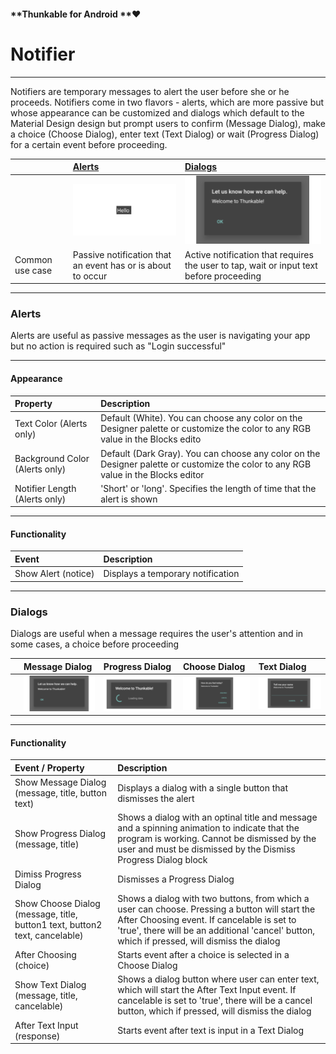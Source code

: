 #### **Thunkable for Android **❤

# Notifier

---

Notifiers are temporary messages to alert the user before she or he proceeds.  Notifiers come in two flavors - alerts, which are more passive but whose appearance can be customized and dialogs which default to the Material Design design but prompt users to confirm \(Message Dialog\), make a choice \(Choose Dialog\), enter text \(Text Dialog\) or wait \(Progress Dialog\) for a certain event before proceeding.

|  | [Alerts](#alerts) | [Dialogs](#dialogs) |
| :--- | :--- | :--- |
|  | ![](/assets/notifier-alert.png) | ![](/assets/notifier.png) |
| Common use case | Passive notification that an event has or is about to occur | Active notification that requires the user to tap, wait or input text before proceeding |

---

### Alerts

Alerts are useful as passive messages as the user is navigating your app but no action is required such as "Login successful"

---

#### **Appearance**

| Property | Description |
| :--- | :--- |
| Text Color \(Alerts only\) | Default \(White\). You can choose any color on the Designer palette or customize the color to any RGB value in the Blocks edito |
| Background Color \(Alerts only\) | Default \(Dark Gray\). You can choose any color on the Designer palette or customize the color to any RGB value in the Blocks editor |
| Notifier Length \(Alerts only\) | 'Short' or 'long'. Specifies the length of time that the alert is shown |

---

#### Functionality

| Event | Description |
| :--- | :--- |
| Show Alert \(notice\) | Displays a temporary notification |

---

### Dialogs

Dialogs are useful when a message requires the user's attention and in some cases, a choice before proceeding

|  | Message Dialog | Progress Dialog | Choose Dialog | Text Dialog |
| :--- | :--- | :--- | :--- | :--- |
|  | ![](/assets/notifier.png) | ![](/assets/dialog-progress.png) | ![](/assets/dialog-choose.png) | ![](/assets/dialog-text.png) |

---

#### Functionality

| Event / Property | Description |
| :--- | :--- |
| Show Message Dialog \(message, title, button text\) | Displays a dialog with a single button that dismisses the alert |
| Show Progress Dialog \(message, title\) | Shows a dialog with an optinal title and message and a spinning animation to indicate that the program is working. Cannot be dismissed by the user and must be dismissed by the Dismiss Progress Dialog block |
| Dimiss Progress Dialog | Dismisses a Progress Dialog |
| Show Choose Dialog \(message, title, button1 text, button2 text, cancelable\) | Shows a dialog with two buttons, from which a user can choose. Pressing a button will start the After Choosing event. If cancelable is set to 'true', there will be an additional 'cancel' button, which if pressed, will dismiss the dialog |
| After Choosing \(choice\) | Starts event after a choice is selected in a Choose Dialog |
| Show Text Dialog \(message, title, cancelable\) | Shows a dialog button where user can enter text, which will start the After Text Input event. If cancelable is set to 'true', there will be a cancel button, which if pressed, will dismiss the dialog |
| After Text Input \(response\) | Starts event after text is input in a Text Dialog |




